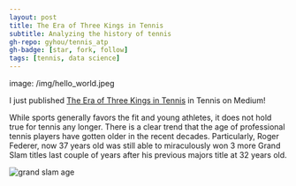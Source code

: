```yaml
---
layout: post
title: The Era of Three Kings in Tennis
subtitle: Analyzing the history of tennis
gh-repo: gyhou/tennis_atp
gh-badge: [star, fork, follow]
tags: [tennis, data science]
---
```

image: /img/hello_world.jpeg

I just published [The Era of Three Kings in Tennis](https://link.medium.com/FCvjpknrSX) in Tennis on Medium! 

While sports generally favors the fit and young athletes, it does not hold true for tennis any longer. There is a clear trend that the age of professional tennis players have gotten older in the recent decades. Particularly, Roger Federer, now 37 years old was still able to miraculously won 3 more Grand Slam titles last couple of years after his previous majors title at 32 years old.

![grand slam age](https://cdn-images-1.medium.com/max/750/1*iov9Ly78MsJnDOJd9yfLLg.png)
